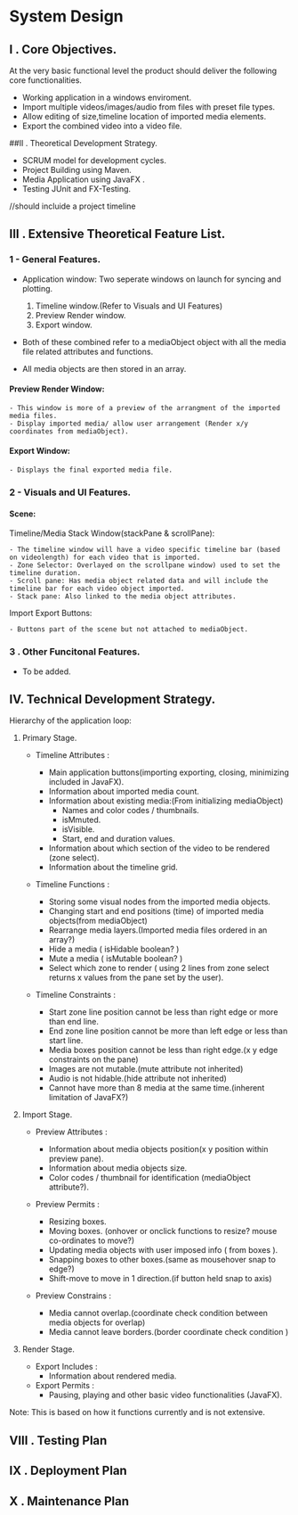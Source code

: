 # System Design

## I . Core Objectives.

At the very basic functional level the product should deliver the following core functionalities.

- Working application in a windows enviroment.
- Import multiple videos/images/audio from files with preset file types.
- Allow editing of size,timeline location of imported media elements.
- Export the combined video into a video file.


##II . Theoretical Development Strategy.

- SCRUM model for development cycles.
- Project Building using Maven.
- Media Application using JavaFX .
- Testing JUnit and FX-Testing.

//should incluide a project timeline


## III . Extensive Theoretical Feature List.

### 1 - General Features.

- Application window: Two seperate windows on launch for syncing and plotting.
	1. Timeline window.(Refer to Visuals and UI Features)
	2. Preview Render window.
	3. Export window.
	
- Both of these combined refer to a mediaObject object with all the media file related attributes and functions.

- All media objects are then stored in an array.
	
#### Preview Render Window: 

	- This window is more of a preview of the arrangment of the imported media files.
	- Display imported media/ allow user arrangement (Render x/y coordinates from mediaObject).
	
#### Export Window:

	- Displays the final exported media file.
	
### 2 - Visuals and UI Features.

#### Scene:

Timeline/Media Stack Window(stackPane & scrollPane): 

	- The timeline window will have a video specific timeline bar (based on videolength) for each video that is imported.
	- Zone Selector: Overlayed on the scrollpane window) used to set the timeline duration.
	- Scroll pane: Has media object related data and will include the timeline bar for each video object imported.
	- Stack pane: Also linked to the media object attributes.
	
Import Export Buttons:
	
	- Buttons part of the scene but not attached to mediaObject.

### 3 . Other Funcitonal Features.

- To be added.

## IV. Technical Development Strategy.

Hierarchy of the application loop:

1. Primary Stage.

	- Timeline Attributes : 
		- Main application buttons(importing exporting, closing, minimizing  included in JavaFX).
		- Information about imported media count.
		- Information about existing media:(From initializing mediaObject)
			- Names and color codes / thumbnails.
			- isMmuted.
			- isVisible.
			- Start, end and duration values.
		- Information about which section of the video to be rendered (zone select).
		- Information about the timeline grid.
		
	- Timeline Functions :
		- Storing some visual nodes from the imported media objects.
		- Changing start and end positions (time) of imported media objects(from mediaObject)
		- Rearrange media layers.(Imported media files ordered in an array?)
		- Hide a media ( isHidable boolean? )
		- Mute a media ( isMutable boolean? )
		- Select which zone to render ( using 2 lines from zone select returns x values from the pane set by the user).
		
	- Timeline Constraints :
		- Start zone line position cannot be less than right edge or more than end line.
		- End zone line position cannot be more than left edge or less than start line.
		- Media boxes position cannot be less than right edge.(x y edge constraints on the pane)
		- Images are not mutable.(mute attribute not inherited)
		- Audio is not hidable.(hide attribute not inherited)
		- Cannot have more than 8 media at the same time.(inherent limitation of JavaFX?)
		
2. Import Stage.

	- Preview Attributes :
		- Information about media objects position(x y position within preview pane).
		- Information about media objects size.
		- Color codes / thumbnail for identification (mediaObject attribute?).
		
	- Preview Permits :
		- Resizing boxes.
		- Moving boxes. (onhover or onclick functions to resize? mouse co-ordinates to move?)
		- Updating media objects with user imposed info ( from boxes ).
		- Snapping boxes to other boxes.(same as mousehover snap to edge?)
		- Shift-move to move in 1 direction.(if button held snap to axis)
		
	- Preview Constrains :
		- Media cannot overlap.(coordinate check condition between media objects for overlap)
		- Media cannot leave borders.(border coordinate check condition )
	

3. Render Stage.

	- Export Includes :
		- Information about rendered media.
	- Export Permits :
		- Pausing, playing and other basic video functionalities (JavaFX).

Note: This is based on how it functions currently and is not extensive.


## VIII . Testing Plan

## IX . Deployment Plan

## X . Maintenance Plan

